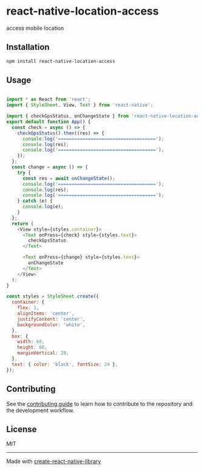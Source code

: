 # react-native-location-access

access mobile location

## Installation

```sh
npm install react-native-location-access
```

## Usage

```js

import * as React from 'react';
import { StyleSheet, View, Text } from 'react-native';

import { checkGpsStatus, onChangeState } from 'react-native-location-access';
export default function App() {
  const check = async () => {
    checkGpsStatus().then((res) => {
      console.log('====================================');
      console.log(res);
      console.log('====================================');
    });
  };
  const change = async () => {
    try {
      const res = await onChangeState();
      console.log('====================================');
      console.log(res);
      console.log('====================================');
    } catch (e) {
      console.log(e);
    }
  };
  return (
    <View style={styles.container}>
      <Text onPress={check} style={styles.text}>
        checkGpsStatus
      </Text>

      <Text onPress={change} style={styles.text}>
        onChangeState
      </Text>
    </View>
  );
}

const styles = StyleSheet.create({
  container: {
    flex: 1,
    alignItems: 'center',
    justifyContent: 'center',
    backgroundColor: 'white',
  },
  box: {
    width: 60,
    height: 60,
    marginVertical: 20,
  },
  text: { color: 'black', fontSize: 24 },
});


```

## Contributing

See the [contributing guide](CONTRIBUTING.md) to learn how to contribute to the repository and the development workflow.

## License

MIT

---

Made with [create-react-native-library](https://github.com/callstack/react-native-builder-bob)
